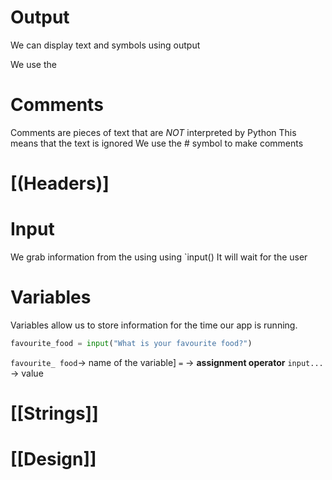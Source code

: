 
# Output 
We can display text and symbols using output 

We use the 

# Comments 
Comments are pieces of text that are *NOT* interpreted by Python
This means that the text is ignored 
We use the # symbol to make comments

# [(Headers)]

# Input 
We grab information from the using using `input()
It will wait for the user 

# Variables 
Variables allow us to store information for the time our app is running. 

```python
favourite_food = input("What is your favourite food?")
```
`favourite_ food`-> name of the variable]
`=` -> **assignment operator**
`input...` -> value

# [[Strings]]

# [[Design]]

